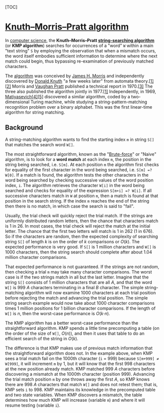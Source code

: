 [TOC]



# [Knuth–Morris–Pratt algorithm](https://en.wikipedia.org/wiki/Knuth%E2%80%93Morris%E2%80%93Pratt_algorithm)

In [computer science](https://en.wikipedia.org/wiki/Computer_science), the **Knuth–Morris–Pratt [string-searching algorithm](https://en.wikipedia.org/wiki/String-searching_algorithm)** (or **KMP algorithm**) searches for occurrences of a "word" `W` within a main "text string" `S` by employing the observation that when a mismatch occurs, the word itself embodies sufficient information to determine where the next match could begin, thus bypassing re-examination of previously matched characters.

The [algorithm](https://en.wikipedia.org/wiki/Algorithm) was conceived by [James H. Morris](https://en.wikipedia.org/wiki/James_H._Morris) and independently discovered by [Donald Knuth](https://en.wikipedia.org/wiki/Donald_Knuth) "a few weeks later" from automata theory.[[1\]](https://en.wikipedia.org/wiki/Knuth–Morris–Pratt_algorithm#cite_note-knuth1977-1)[[2\]](https://en.wikipedia.org/wiki/Knuth–Morris–Pratt_algorithm#cite_note-2) Morris and [Vaughan Pratt](https://en.wikipedia.org/wiki/Vaughan_Pratt) published a technical report in 1970.[[3\]](https://en.wikipedia.org/wiki/Knuth–Morris–Pratt_algorithm#cite_note-3) The three also published the algorithm jointly in 1977.[[1\]](https://en.wikipedia.org/wiki/Knuth–Morris–Pratt_algorithm#cite_note-knuth1977-1) Independently, in 1969, [Matiyasevich](https://en.wikipedia.org/wiki/Yuri_Matiyasevich)[[4\]](https://en.wikipedia.org/wiki/Knuth–Morris–Pratt_algorithm#cite_note-4)[[5\]](https://en.wikipedia.org/wiki/Knuth–Morris–Pratt_algorithm#cite_note-5) discovered a similar algorithm, coded by a two-dimensional Turing machine, while studying a string-pattern-matching recognition problem over a binary alphabet. This was the first linear-time algorithm for string matching.

## Background

A string-matching algorithm wants to find the starting index `m` in string `S[]` that matches the search word `W[]`.

The most straightforward algorithm, known as the "[Brute-force](https://en.wikipedia.org/wiki/Brute-force_search)" or "Naive" algorithm, is to look for a **word match** at each index `m`, the position in the string being searched, i.e. `S[m]`. At each position `m` the algorithm first checks for equality of the first character in the word being searched, i.e. `S[m] =? W[0]`. If a match is found, the algorithm tests the other characters in the word being searched by checking successive values of the word position index, `i`. The algorithm retrieves the character `W[i]` in the word being searched and checks for equality of the expression `S[m+i] =? W[i]`. If all successive characters match in `W` at position `m`, then a match is found at that position in the search string. If the index `m` reaches the end of the string then there is no match, in which case the search is said to "fail".

Usually, the trial check will quickly reject the trial match. If the strings are uniformly distributed random letters, then the chance that characters match is 1 in 26. In most cases, the trial check will reject the match at the initial letter. The chance that the first two letters will match is 1 in 262 (1 in 676). So if the characters are random, then the expected complexity of searching string `S[]` of length *k* is on the order of *k* comparisons or *O*(*k*). The expected performance is very good. If `S[]` is 1 million characters and `W[]` is 1000 characters, then the string search should complete after about 1.04 million character comparisons.

That expected performance is not guaranteed. If the strings are not random, then checking a trial `m` may take many character comparisons. The worst case is if the two strings match in all but the last letter. Imagine that the string `S[]` consists of 1 million characters that are all *A*, and that the word `W[]` is 999 *A* characters terminating in a final *B* character. The simple string-matching algorithm will now examine 1000 characters at each trial position before rejecting the match and advancing the trial position. The simple string search example would now take about 1000 character comparisons times 1 million positions for 1 billion character comparisons. If the length of `W[]` is *n*, then the worst-case performance is *O*(*k*⋅*n*).

The KMP algorithm has a better worst-case performance than the straightforward algorithm. KMP spends a little time precomputing a table (on the order of the size of `W[]`, *O*(*n*)), and then it uses that table to do an efficient search of the string in *O*(*k*).

The difference is that KMP makes use of previous match information that the straightforward algorithm does not. In the example above, when KMP sees a trial match fail on the 1000th character (`i` = 999) because `S[m+999] ≠ W[999]`, it will increment `m` by 1, but it will know that the first 998 characters at the new position already match. KMP matched 999 *A* characters before discovering a mismatch at the 1000th character (position 999). Advancing the trial match position `m` by one throws away the first *A*, so KMP knows there are 998 *A* characters that match `W[]` and does not retest them; that is, KMP sets `i` to 998. KMP maintains its knowledge in the precomputed table and two state variables. When KMP discovers a mismatch, the table determines how much KMP will increase (variable `m`) and where it will resume testing (variable `i`).